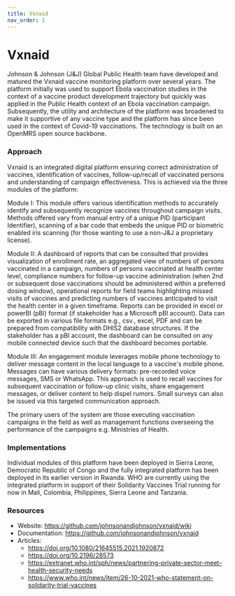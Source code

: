 ```yaml
---
title: Vxnaid
nav_order: 1
---
```


# Vxnaid

Johnson & Johnson (J&J) Global Public Health team have developed and
matured the Vxnaid vaccine monitoring platform over several years. The
platform initially was used to support Ebola vaccination studies in the
context of a vaccine product development trajectory but quickly was
applied in the Public Health context of an Ebola vaccination campaign.
Subsequently, the utility and architecture of the platform was broadened
to make it supportive of any vaccine type and the platform has since
been used in the context of Covid-19 vaccinations. The technology is
built on an OpenMRS open source backbone.

### Approach

Vxnaid is an integrated digital platform ensuring correct administration
of vaccines, identification of vaccines, follow-up/recall of vaccinated
persons and understanding of campaign effectiveness. This is achieved
via the three modules of the platform:

Module I: This module offers various identification methods to
accurately identify and subsequently recognize vaccines throughout
campaign visits. Methods offered vary from manual entry of a unique PID
(participant Identifier), scanning of a bar code that embeds the unique
PID or biometric enabled iris scanning (for those wanting to use a
non-J&J a proprietary license).

Module II: A dashboard of reports that can be consulted that provides
visualization of enrollment rate, an aggregated view of numbers of
persons vaccinated in a campaign, numbers of persons vaccinated at
health center level, compliance numbers for follow-up vaccine
administration (when 2nd or subsequent dose vaccinations should be
administered within a preferred dosing window), operational reports for
field teams highlighting missed visits of vaccines and predicting
numbers of vaccines anticipated to visit the health center in a given
timeframe. Reports can be provided in excel or powerBI (pBI) format (if
stakeholder has a Microsoft pBI account). Data can be exported in
various file formats e.g., csv., excel, PDF and can be prepared from
compatibility with DHIS2 database structures. If the stakeholder has a
pBI account, the dashboard can be consulted on any mobile connected
device such that the dashboard becomes portable.

Module III: An engagement module leverages mobile phone technology to
deliver message content in the local language to a vaccine\'s mobile
phone. Messages can have various delivery formats: pre-recorded voice
messages, SMS or WhatsApp. This approach is used to recall vaccines for
subsequent vaccination or follow-up clinic visits, share engagement
messages, or deliver content to help dispel rumors. Small surveys can
also be issued via this targeted communication approach.

The primary users of the system are those executing vaccination
campaigns in the field as well as management functions overseeing the
performance of the campaigns e.g. Ministries of Health.

### Implementations

Individual modules of this platform have been deployed in Sierra Leone,
Democratic Republic of Congo and the fully integrated platform has been
deployed in its earlier version in Rwanda. WHO are currently using the
integrated platform in support of their Solidarity Vaccines Trial
running for now in Mali, Colombia, Philippines, Sierra Leone and
Tanzania.

### Resources

- Website: <https://github.com/johnsonandjohnson/vxnaid/wiki>
- Documentation: <https://github.com/johnsonandjohnson/vxnaid>
- Articles:
  - <https://doi.org/10.1080/21645515.2021.1920872>
  - <https://doi.org/10.2196/28573>
  - <https://extranet.who.int/sph/news/partnering-private-sector-meet-health-security-needs>
  - <https://www.who.int/news/item/26-10-2021-who-statement-on-solidarity-trial-vaccines>
